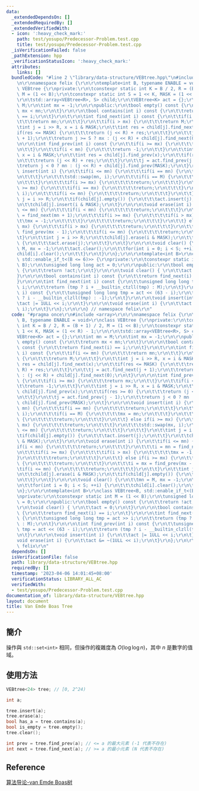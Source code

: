 ```yaml
---
data:
  _extendedDependsOn: []
  _extendedRequiredBy: []
  _extendedVerifiedWith:
  - icon: ':heavy_check_mark:'
    path: test/yosupo/Predecessor-Problem.test.cpp
    title: test/yosupo/Predecessor-Problem.test.cpp
  _isVerificationFailed: false
  _pathExtension: hpp
  _verificationStatusIcon: ':heavy_check_mark:'
  attributes:
    links: []
  bundledCode: "#line 2 \"library/data-structure/VEBtree.hpp\"\n#include <array>\r\
    \n\r\nnamespace felix {\r\n\r\ntemplate<int B, typename ENABLE = void>\r\nclass\
    \ VEBtree {\r\nprivate:\r\n\tconstexpr static int K = B / 2, R = (B + 1) / 2,\
    \ M = (1 << B);\r\n\tconstexpr static int S = 1 << K, MASK = (1 << R) - 1;\r\n\
    \r\n\tstd::array<VEBtree<R>, S> child;\r\n\tVEBtree<K> act = {};\r\n\tint mn =\
    \ M;\r\n\tint mx = -1;\r\n\r\npublic:\r\n\tbool empty() const {\r\n\t\treturn\
    \ mx < mn;\r\n\t}\r\n\r\n\tbool contains(int i) const {\r\n\t\treturn find_next(i)\
    \ == i;\r\n\t}\r\n\t\r\n\tint find_next(int i) const {\r\n\t\tif(i <= mn) {\r\n\
    \t\t\treturn mn;\r\n\t\t}\r\n\t\tif(i > mx) {\r\n\t\t\treturn M;\r\n\t\t}\r\n\t\
    \tint j = i >> R, x = i & MASK;\r\n\t\tint res = child[j].find_next(x);\r\n\t\t\
    if(res <= MASK) {\r\n\t\t\treturn (j << R) + res;\r\n\t\t}\r\n\t\tj = act.find_next(j\
    \ + 1);\r\n\t\treturn j >= S ? mx : (j << R) + child[j].find_next(0);\r\n\t}\r\
    \n\r\n\tint find_prev(int i) const {\r\n\t\tif(i >= mx) {\r\n\t\t\treturn mx;\r\
    \n\t\t}\r\n\t\tif(i < mn) {\r\n\t\t\treturn -1;\r\n\t\t}\r\n\t\tint j = i >> R,\
    \ x = i & MASK;\r\n\t\tint res = child[j].find_prev(x);\r\n\t\tif(res >= 0) {\r\
    \n\t\t\treturn (j << R) + res;\r\n\t\t}\r\n\t\tj = act.find_prev(j - 1);\r\n\t\
    \treturn j < 0 ? mn : (j << R) + child[j].find_prev(MASK);\r\n\t}\r\n\r\n\tvoid\
    \ insert(int i) {\r\n\t\tif(i <= mn) {\r\n\t\t\tif(i == mn) {\r\n\t\t\t\treturn;\r\
    \n\t\t\t}\r\n\t\t\tstd::swap(mn, i);\r\n\t\t\tif(i == M) {\r\n\t\t\t\tmx = mn;\r\
    \n\t\t\t}\r\n\t\t\tif(i >= mx) {\r\n\t\t\t\treturn;\r\n\t\t\t}\r\n\t\t} else if(i\
    \ >= mx) {\r\n\t\t\tif(i == mx) {\r\n\t\t\t\treturn;\r\n\t\t\t}\r\n\t\t\tstd::swap(mx,\
    \ i);\r\n\t\t\tif(i <= mn) {\r\n\t\t\t\treturn;\r\n\t\t\t}\r\n\t\t}\r\n\t\tint\
    \ j = i >> R;\r\n\t\tif(child[j].empty()) {\r\n\t\t\tact.insert(j);\r\n\t\t}\r\
    \n\t\tchild[j].insert(i & MASK);\r\n\t}\r\n\r\n\tvoid erase(int i) {\r\n\t\tif(i\
    \ <= mn) {\r\n\t\t\tif(i < mn) {\r\n\t\t\t\treturn;\r\n\t\t\t}\r\n\t\t\ti = mn\
    \ = find_next(mn + 1);\r\n\t\t\tif(i >= mx) {\r\n\t\t\t\tif(i > mx) {\r\n\t\t\t\
    \t\tmx = -1;\r\n\t\t\t\t}\r\n\t\t\t\treturn;\r\n\t\t\t}\r\n\t\t} else if(i >=\
    \ mx) {\r\n\t\t\tif(i > mx) {\r\n\t\t\t\treturn;\r\n\t\t\t}\r\n\t\t\ti = mx =\
    \ find_prev(mx - 1);\r\n\t\t\tif(i <= mn) {\r\n\t\t\t\treturn;\r\n\t\t\t}\r\n\t\
    \t}\r\n\t\tint j = i >> R;\r\n\t\tchild[j].erase(i & MASK);\r\n\t\tif(child[j].empty())\
    \ {\r\n\t\t\tact.erase(j);\r\n\t\t}\r\n\t}\r\n\r\n\tvoid clear() {\r\n\t\tmn =\
    \ M, mx = -1;\r\n\t\tact.clear();\r\n\t\tfor(int i = 0; i < S; ++i) {\r\n\t\t\t\
    child[i].clear();\r\n\t\t}\r\n\t}\r\n};\r\n\r\ntemplate<int B>\r\nclass VEBtree<B,\
    \ std::enable_if_t<(B <= 6)>> {\r\nprivate:\r\n\tconstexpr static int M = (1 <<\
    \ B);\r\n\tunsigned long long act = 0;\r\n\r\npublic:\r\n\tbool empty() const\
    \ {\r\n\t\treturn !act;\r\n\t}\r\n\r\n\tvoid clear() { \r\n\t\tact = 0;\r\n\t\
    }\r\n\r\n\tbool contains(int i) const {\r\n\t\treturn find_next(i) == i;\r\n\t\
    }\r\n\r\n\tint find_next(int i) const {\r\n\t\tunsigned long long tmp = act >>\
    \ i;\r\n\t\treturn (tmp ? i + __builtin_ctzll(tmp) : M);\r\n\t}\r\n\r\n\tint find_prev(int\
    \ i) const {\r\n\t\tunsigned long long tmp = act << (63 - i);\r\n\t\treturn (tmp\
    \ ? i - __builtin_clzll(tmp) : -1);\r\n\t}\r\n\r\n\tvoid insert(int i) {\r\n\t\
    \tact |= 1ULL << i;\r\n\t}\r\n\r\n\tvoid erase(int i) {\r\n\t\tact &= ~(1ULL <<\
    \ i);\r\n\t}\r\n};\r\n\r\n} // namespace felix\r\n"
  code: "#pragma once\r\n#include <array>\r\n\r\nnamespace felix {\r\n\r\ntemplate<int\
    \ B, typename ENABLE = void>\r\nclass VEBtree {\r\nprivate:\r\n\tconstexpr static\
    \ int K = B / 2, R = (B + 1) / 2, M = (1 << B);\r\n\tconstexpr static int S =\
    \ 1 << K, MASK = (1 << R) - 1;\r\n\r\n\tstd::array<VEBtree<R>, S> child;\r\n\t\
    VEBtree<K> act = {};\r\n\tint mn = M;\r\n\tint mx = -1;\r\n\r\npublic:\r\n\tbool\
    \ empty() const {\r\n\t\treturn mx < mn;\r\n\t}\r\n\r\n\tbool contains(int i)\
    \ const {\r\n\t\treturn find_next(i) == i;\r\n\t}\r\n\t\r\n\tint find_next(int\
    \ i) const {\r\n\t\tif(i <= mn) {\r\n\t\t\treturn mn;\r\n\t\t}\r\n\t\tif(i > mx)\
    \ {\r\n\t\t\treturn M;\r\n\t\t}\r\n\t\tint j = i >> R, x = i & MASK;\r\n\t\tint\
    \ res = child[j].find_next(x);\r\n\t\tif(res <= MASK) {\r\n\t\t\treturn (j <<\
    \ R) + res;\r\n\t\t}\r\n\t\tj = act.find_next(j + 1);\r\n\t\treturn j >= S ? mx\
    \ : (j << R) + child[j].find_next(0);\r\n\t}\r\n\r\n\tint find_prev(int i) const\
    \ {\r\n\t\tif(i >= mx) {\r\n\t\t\treturn mx;\r\n\t\t}\r\n\t\tif(i < mn) {\r\n\t\
    \t\treturn -1;\r\n\t\t}\r\n\t\tint j = i >> R, x = i & MASK;\r\n\t\tint res =\
    \ child[j].find_prev(x);\r\n\t\tif(res >= 0) {\r\n\t\t\treturn (j << R) + res;\r\
    \n\t\t}\r\n\t\tj = act.find_prev(j - 1);\r\n\t\treturn j < 0 ? mn : (j << R) +\
    \ child[j].find_prev(MASK);\r\n\t}\r\n\r\n\tvoid insert(int i) {\r\n\t\tif(i <=\
    \ mn) {\r\n\t\t\tif(i == mn) {\r\n\t\t\t\treturn;\r\n\t\t\t}\r\n\t\t\tstd::swap(mn,\
    \ i);\r\n\t\t\tif(i == M) {\r\n\t\t\t\tmx = mn;\r\n\t\t\t}\r\n\t\t\tif(i >= mx)\
    \ {\r\n\t\t\t\treturn;\r\n\t\t\t}\r\n\t\t} else if(i >= mx) {\r\n\t\t\tif(i ==\
    \ mx) {\r\n\t\t\t\treturn;\r\n\t\t\t}\r\n\t\t\tstd::swap(mx, i);\r\n\t\t\tif(i\
    \ <= mn) {\r\n\t\t\t\treturn;\r\n\t\t\t}\r\n\t\t}\r\n\t\tint j = i >> R;\r\n\t\
    \tif(child[j].empty()) {\r\n\t\t\tact.insert(j);\r\n\t\t}\r\n\t\tchild[j].insert(i\
    \ & MASK);\r\n\t}\r\n\r\n\tvoid erase(int i) {\r\n\t\tif(i <= mn) {\r\n\t\t\t\
    if(i < mn) {\r\n\t\t\t\treturn;\r\n\t\t\t}\r\n\t\t\ti = mn = find_next(mn + 1);\r\
    \n\t\t\tif(i >= mx) {\r\n\t\t\t\tif(i > mx) {\r\n\t\t\t\t\tmx = -1;\r\n\t\t\t\t\
    }\r\n\t\t\t\treturn;\r\n\t\t\t}\r\n\t\t} else if(i >= mx) {\r\n\t\t\tif(i > mx)\
    \ {\r\n\t\t\t\treturn;\r\n\t\t\t}\r\n\t\t\ti = mx = find_prev(mx - 1);\r\n\t\t\
    \tif(i <= mn) {\r\n\t\t\t\treturn;\r\n\t\t\t}\r\n\t\t}\r\n\t\tint j = i >> R;\r\
    \n\t\tchild[j].erase(i & MASK);\r\n\t\tif(child[j].empty()) {\r\n\t\t\tact.erase(j);\r\
    \n\t\t}\r\n\t}\r\n\r\n\tvoid clear() {\r\n\t\tmn = M, mx = -1;\r\n\t\tact.clear();\r\
    \n\t\tfor(int i = 0; i < S; ++i) {\r\n\t\t\tchild[i].clear();\r\n\t\t}\r\n\t}\r\
    \n};\r\n\r\ntemplate<int B>\r\nclass VEBtree<B, std::enable_if_t<(B <= 6)>> {\r\
    \nprivate:\r\n\tconstexpr static int M = (1 << B);\r\n\tunsigned long long act\
    \ = 0;\r\n\r\npublic:\r\n\tbool empty() const {\r\n\t\treturn !act;\r\n\t}\r\n\
    \r\n\tvoid clear() { \r\n\t\tact = 0;\r\n\t}\r\n\r\n\tbool contains(int i) const\
    \ {\r\n\t\treturn find_next(i) == i;\r\n\t}\r\n\r\n\tint find_next(int i) const\
    \ {\r\n\t\tunsigned long long tmp = act >> i;\r\n\t\treturn (tmp ? i + __builtin_ctzll(tmp)\
    \ : M);\r\n\t}\r\n\r\n\tint find_prev(int i) const {\r\n\t\tunsigned long long\
    \ tmp = act << (63 - i);\r\n\t\treturn (tmp ? i - __builtin_clzll(tmp) : -1);\r\
    \n\t}\r\n\r\n\tvoid insert(int i) {\r\n\t\tact |= 1ULL << i;\r\n\t}\r\n\r\n\t\
    void erase(int i) {\r\n\t\tact &= ~(1ULL << i);\r\n\t}\r\n};\r\n\r\n} // namespace\
    \ felix\r\n"
  dependsOn: []
  isVerificationFile: false
  path: library/data-structure/VEBtree.hpp
  requiredBy: []
  timestamp: '2023-04-06 14:01:45+08:00'
  verificationStatus: LIBRARY_ALL_AC
  verifiedWith:
  - test/yosupo/Predecessor-Problem.test.cpp
documentation_of: library/data-structure/VEBtree.hpp
layout: document
title: Van Emde Boas Tree
---
```


## 簡介

操作與 `std::set<int>` 相同，但操作的複雜度為 $O(\log \log n)$，其中 $n$ 是數字的值域。

## 使用方法
```cpp
VEBtree<24> tree; // [0, 2^24)

int a;

tree.insert(a);
tree.erase(a);
bool has_a = tree.contains(a);
bool is_empty = tree.empty();
tree.clear();

int prev = tree.find_prev(a); // <= a 的最大元素 (-1 代表不存在)
int next = tree.find_next(a); // >= a 的最小元素 (N 代表不存在)
```

## Reference
[算法导论-van Emde Boas树](https://blog.csdn.net/hxlove123456/article/details/78324114)
